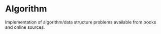 # Algorithm

Implementation of algorithm/data structure problems available from books and online sources.
